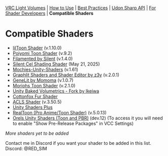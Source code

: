 [VRC Light Volumes](../README.md) | [How to Use](../Documentation/HowToUse.md) | [Best Practices](../Documentation/BestPractices.md) | [Udon Sharp API](../Documentation/UdonSharpAPI.md) | [For Shader Developers](../Documentation/ForShaderDevelopers.md) | **Compatible Shaders**

# Compatible Shaders
- [lilToon Shader](https://github.com/lilxyzw/lilToon) (v.1.10.0)
- [Poiyomi Toon Shader](https://github.com/poiyomi/PoiyomiToonShader) (v.9.2)
- [Filamented by Silent](https://gitlab.com/s-ilent/filamented) (v.1.4.0)
- [Silent Cel Shading Shader](https://gitlab.com/s-ilent/SCSS/-/tree/crosstone-testing?ref_type=heads) (May 21, 2025)
- [Mochies-Unity-Shaders](https://github.com/MochiesCode/Mochies-Unity-Shaders) (v.1.61)
- [Graphlit Shaders and Shader Editor by z3y](https://github.com/z3y/Graphlit) (v.2.0.1)
- [GeneLit by Momoma](https://github.com/momoma-null/GeneLit) (v.1.0.7)
- [Moriohs Toon Shader](https://gitlab.com/xMorioh/moriohs-toon-shader) (v.2.1.0)
- [Unity Baked Volumetrics - Fork by Ikeiwa](https://github.com/Ikeiwa/Unity-Baked-Volumetrics)
- [Cottonfox Fur Shader](https://github.com/jamestruhlar/cottonfoxfur/)
- [ACLS Shader](https://aciil.booth.pm/items/1779615) (v.3.50.5)
- [Unity Shaders Plus](https://github.com/ShingenPizza/UnityShadersPlus/)
- [RealToon (Pro Anime/Toon Shader)](https://assetstore.unity.com/packages/vfx/shaders/realtoon-pro-anime-toon-shader-65518?aid=1100lwff7) (v.5.0.13)
- [Orels Unity Shaders (Toon and PBR)](https://github.com/orels1/orels-Unity-Shaders) (dev.12) (To access it you will need to enable "Show Pre-Release Packages" in VCC Settings)

*More shaders yet to be added*

Contact me in Discord if you want your shader to be added in this list.
Discord: @RED_SIM
